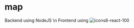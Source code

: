 # map

Backend using NodeJS \n
Frontend using 
![icons8-react-100](https://user-images.githubusercontent.com/70265851/201460716-57be3b9c-7445-41d5-b4f5-296410f5f167.png)
